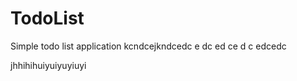 # TodoList
Simple todo list application 
kcndcejkndcedc
e
dc
ed
ce
d
c
edcedc



jhhihihuiyuiyuyiuyi

